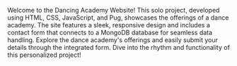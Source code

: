 Welcome to the Dancing Academy Website! This solo project, developed using HTML, CSS, JavaScript, and Pug, showcases the offerings of a dance academy. The site features a sleek, responsive design and includes a contact form that connects to a MongoDB database for seamless data handling. Explore the dance academy's offerings and easily submit your details through the integrated form. Dive into the rhythm and functionality of this personalized project!
